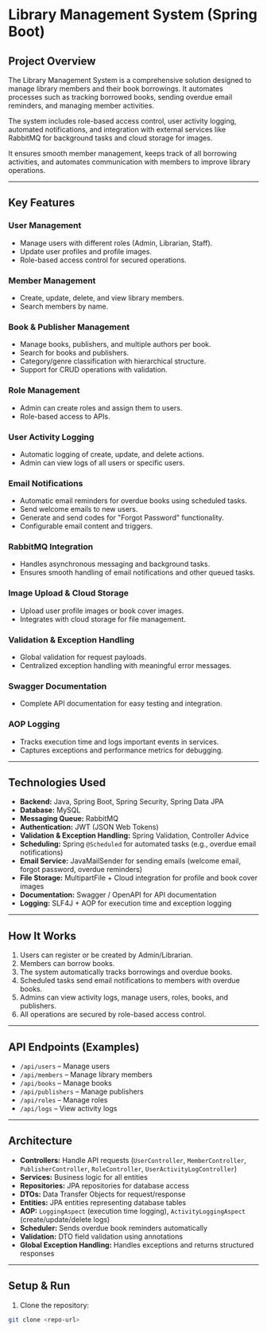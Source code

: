 # Library Management System (Spring Boot)

## Project Overview
The Library Management System is a comprehensive solution designed to manage library members and their book borrowings.
It automates processes such as tracking borrowed books, sending overdue email reminders, and managing member activities.

The system includes role-based access control, user activity logging, automated notifications, and integration with external services like RabbitMQ for background tasks and cloud storage for images.

It ensures smooth member management, keeps track of all borrowing activities, and automates communication with members to improve library operations.

---

## Key Features

### User Management
- Manage users with different roles (Admin, Librarian, Staff).  
- Update user profiles and profile images.  
- Role-based access control for secured operations.  

### Member Management
- Create, update, delete, and view library members.  
- Search members by name.  

### Book & Publisher Management
- Manage books, publishers, and multiple authors per book.  
- Search for books and publishers.  
- Category/genre classification with hierarchical structure.  
- Support for CRUD operations with validation.  

### Role Management
- Admin can create roles and assign them to users.  
- Role-based access to APIs.  

### User Activity Logging
- Automatic logging of create, update, and delete actions.  
- Admin can view logs of all users or specific users.  

### Email Notifications
- Automatic email reminders for overdue books using scheduled tasks.  
- Send welcome emails to new users.  
- Generate and send codes for "Forgot Password" functionality.  
- Configurable email content and triggers.  

### RabbitMQ Integration
- Handles asynchronous messaging and background tasks.  
- Ensures smooth handling of email notifications and other queued tasks.  

### Image Upload & Cloud Storage
- Upload user profile images or book cover images.  
- Integrates with cloud storage for file management.  

### Validation & Exception Handling
- Global validation for request payloads.  
- Centralized exception handling with meaningful error messages.  

### Swagger Documentation
- Complete API documentation for easy testing and integration.  

### AOP Logging
- Tracks execution time and logs important events in services.  
- Captures exceptions and performance metrics for debugging.  

---

## Technologies Used
- **Backend:** Java, Spring Boot, Spring Security, Spring Data JPA  
- **Database:** MySQL  
- **Messaging Queue:** RabbitMQ  
- **Authentication:** JWT (JSON Web Tokens)  
- **Validation & Exception Handling:** Spring Validation, Controller Advice  
- **Scheduling:** Spring `@Scheduled` for automated tasks (e.g., overdue email notifications)  
- **Email Service:** JavaMailSender for sending emails (welcome email, forgot password, overdue reminders)  
- **File Storage:** MultipartFile + Cloud integration for profile and book cover images  
- **Documentation:** Swagger / OpenAPI for API documentation  
- **Logging:** SLF4J + AOP for execution time and exception logging  

---

## How It Works
1. Users can register or be created by Admin/Librarian.  
2. Members can borrow books.  
3. The system automatically tracks borrowings and overdue books.  
4. Scheduled tasks send email notifications to members with overdue books.  
5. Admins can view activity logs, manage users, roles, books, and publishers.  
6. All operations are secured by role-based access control.  

---

## API Endpoints (Examples)
- `/api/users` – Manage users  
- `/api/members` – Manage library members  
- `/api/books` – Manage books  
- `/api/publishers` – Manage publishers  
- `/api/roles` – Manage roles  
- `/api/logs` – View activity logs  

---

## Architecture
- **Controllers:** Handle API requests (`UserController`, `MemberController`, `PublisherController`, `RoleController`, `UserActivityLogController`)  
- **Services:** Business logic for all entities  
- **Repositories:** JPA repositories for database access  
- **DTOs:** Data Transfer Objects for request/response  
- **Entities:** JPA entities representing database tables  
- **AOP:** `LoggingAspect` (execution time logging), `ActivityLoggingAspect` (create/update/delete logs)  
- **Scheduler:** Sends overdue book reminders automatically  
- **Validation:** DTO field validation using annotations  
- **Global Exception Handling:** Handles exceptions and returns structured responses  

---

## Setup & Run

1. Clone the repository:  
```bash
git clone <repo-url>
